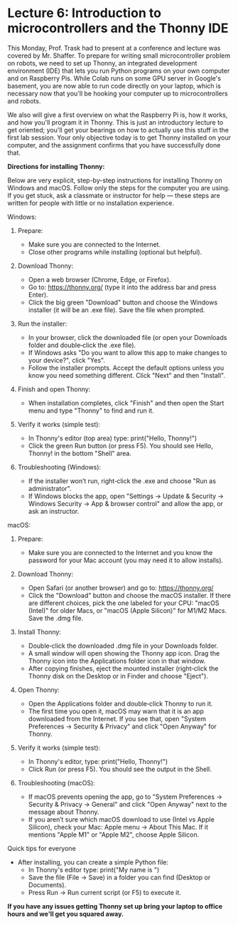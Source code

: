 # Lecture 6: Introduction to microcontrollers and the Thonny IDE

This Monday, Prof. Trask had to present at a conference and lecture was covered by Mr. Shaffer. To prepare for writing small microcontroller problem on robots, we need to set up Thonny, an integrated development environment (IDE) that lets you run Python programs on your own computer and on Raspberry Pis. While Colab runs on some GPU server in Google's basement, you are now able to run code directly on your laptop, which is necessary now that you'll be hooking your computer up to microcontrollers and robots.

We also will give a first overview on what the Raspberry Pi is, how it works, and how you'll program it in Thonny. This is just an introductory lecture to get oriented; you'll get your bearings on how to actually use this stuff in the first lab session. Your only objective today is to get Thonny installed on your computer, and the assignment confirms that you have successfully done that.

**Directions for installing Thonny:**

Below are very explicit, step-by-step instructions for installing Thonny on Windows and macOS. Follow only the steps for the computer you are using. If you get stuck, ask a classmate or instructor for help — these steps are written for people with little or no installation experience.

Windows:

1. Prepare:
   - Make sure you are connected to the Internet.
   - Close other programs while installing (optional but helpful).

2. Download Thonny:
   - Open a web browser (Chrome, Edge, or Firefox).
   - Go to: https://thonny.org/ (type it into the address bar and press Enter).
   - Click the big green "Download" button and choose the Windows installer (it will be an .exe file). Save the file when prompted.

3. Run the installer:
   - In your browser, click the downloaded file (or open your Downloads folder and double‑click the .exe file).
   - If Windows asks "Do you want to allow this app to make changes to your device?", click "Yes".
   - Follow the installer prompts. Accept the default options unless you know you need something different. Click "Next" and then "Install".

4. Finish and open Thonny:
   - When installation completes, click "Finish" and then open the Start menu and type "Thonny" to find and run it.

5. Verify it works (simple test):
   - In Thonny's editor (top area) type: print("Hello, Thonny!")
   - Click the green Run button (or press F5). You should see Hello, Thonny! in the bottom "Shell" area.

6. Troubleshooting (Windows):
   - If the installer won’t run, right‑click the .exe and choose "Run as administrator".
   - If Windows blocks the app, open "Settings → Update & Security → Windows Security → App & browser control" and allow the app, or ask an instructor.

macOS:

1. Prepare:
   - Make sure you are connected to the Internet and you know the password for your Mac account (you may need it to allow installs).

2. Download Thonny:
   - Open Safari (or another browser) and go to: https://thonny.org/
   - Click the "Download" button and choose the macOS installer. If there are different choices, pick the one labeled for your CPU: "macOS (Intel)" for older Macs, or "macOS (Apple Silicon)" for M1/M2 Macs. Save the .dmg file.

3. Install Thonny:
   - Double‑click the downloaded .dmg file in your Downloads folder.
   - A small window will open showing the Thonny app icon. Drag the Thonny icon into the Applications folder icon in that window.
   - After copying finishes, eject the mounted installer (right‑click the Thonny disk on the Desktop or in Finder and choose "Eject").

4. Open Thonny:
   - Open the Applications folder and double‑click Thonny to run it.
   - The first time you open it, macOS may warn that it is an app downloaded from the Internet. If you see that, open "System Preferences → Security & Privacy" and click "Open Anyway" for Thonny.

5. Verify it works (simple test):
   - In Thonny's editor, type: print("Hello, Thonny!")
   - Click Run (or press F5). You should see the output in the Shell.

6. Troubleshooting (macOS):
   - If macOS prevents opening the app, go to "System Preferences → Security & Privacy → General" and click "Open Anyway" next to the message about Thonny.
   - If you aren’t sure which macOS download to use (Intel vs Apple Silicon), check your Mac: Apple menu → About This Mac. If it mentions "Apple M1" or "Apple M2", choose Apple Silicon.

Quick tips for everyone

- After installing, you can create a simple Python file:
  - In Thonny's editor type:
    print("My name is <your name>")
  - Save the file (File → Save) in a folder you can find (Desktop or Documents).
  - Press Run → Run current script (or F5) to execute it.

**If you have any issues getting Thonny set up bring your laptop to office hours and we'll get you squared away.**
